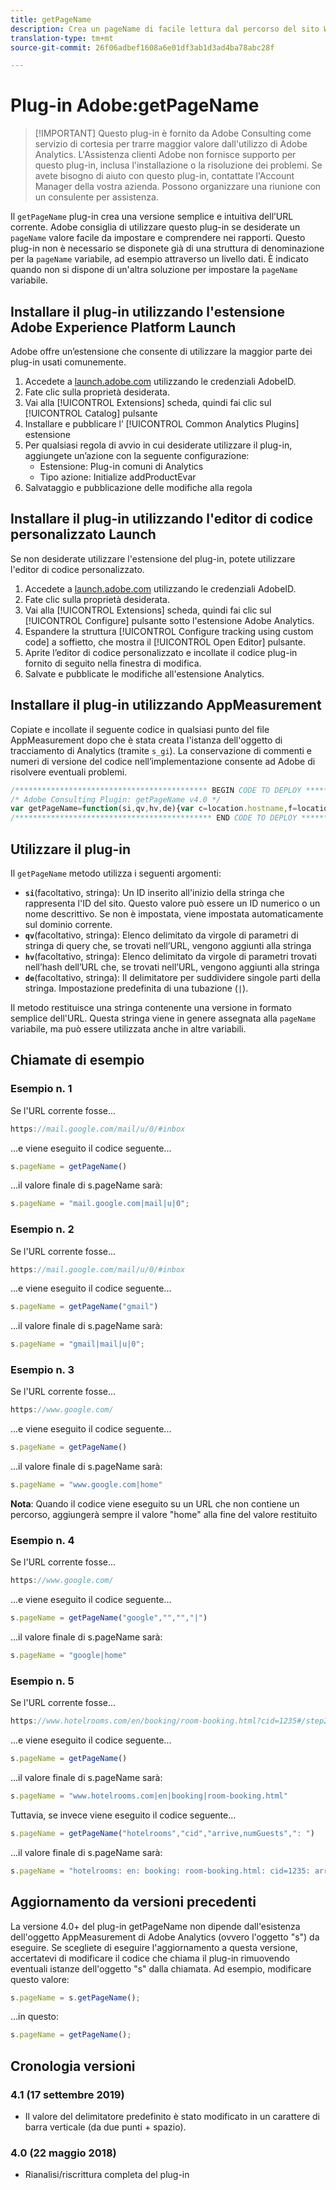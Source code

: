 ```yaml
---
title: getPageName
description: Crea un pageName di facile lettura dal percorso del sito Web corrente.
translation-type: tm+mt
source-git-commit: 26f06adbef1608a6e01df3ab1d3ad4ba78abc28f

---
```



# Plug-in Adobe:getPageName

> [!IMPORTANT] Questo plug-in è fornito da Adobe Consulting come servizio di cortesia per trarre maggior valore dall&#39;utilizzo di Adobe Analytics. L&#39;Assistenza clienti Adobe non fornisce supporto per questo plug-in, inclusa l&#39;installazione o la risoluzione dei problemi. Se avete bisogno di aiuto con questo plug-in, contattate l&#39;Account Manager della vostra azienda. Possono organizzare una riunione con un consulente per assistenza.

Il `getPageName` plug-in crea una versione semplice e intuitiva dell’URL corrente. Adobe consiglia di utilizzare questo plug-in se desiderate un `pageName` valore facile da impostare e comprendere nei rapporti. Questo plug-in non è necessario se disponete già di una struttura di denominazione per la `pageName` variabile, ad esempio attraverso un livello dati. È indicato quando non si dispone di un&#39;altra soluzione per impostare la `pageName` variabile.

## Installare il plug-in utilizzando l&#39;estensione Adobe Experience Platform Launch

Adobe offre un’estensione che consente di utilizzare la maggior parte dei plug-in usati comunemente.

1. Accedete a [launch.adobe.com](https://launch.adobe.com) utilizzando le credenziali AdobeID.
1. Fate clic sulla proprietà desiderata.
1. Vai alla [!UICONTROL Extensions] scheda, quindi fai clic sul [!UICONTROL Catalog] pulsante
1. Installare e pubblicare l’ [!UICONTROL Common Analytics Plugins] estensione
1. Per qualsiasi regola di avvio in cui desiderate utilizzare il plug-in, aggiungete un’azione con la seguente configurazione:
   * Estensione: Plug-in comuni di Analytics
   * Tipo azione: Initialize addProductEvar
1. Salvataggio e pubblicazione delle modifiche alla regola

## Installare il plug-in utilizzando l&#39;editor di codice personalizzato Launch

Se non desiderate utilizzare l&#39;estensione del plug-in, potete utilizzare l&#39;editor di codice personalizzato.

1. Accedete a [launch.adobe.com](https://launch.adobe.com) utilizzando le credenziali AdobeID.
1. Fate clic sulla proprietà desiderata.
1. Vai alla [!UICONTROL Extensions] scheda, quindi fai clic sul [!UICONTROL Configure] pulsante sotto l&#39;estensione Adobe Analytics.
1. Espandere la struttura [!UICONTROL Configure tracking using custom code] a soffietto, che mostra il [!UICONTROL Open Editor] pulsante.
1. Aprite l’editor di codice personalizzato e incollate il codice plug-in fornito di seguito nella finestra di modifica.
1. Salvate e pubblicate le modifiche all&#39;estensione Analytics.

## Installare il plug-in utilizzando AppMeasurement

Copiate e incollate il seguente codice in qualsiasi punto del file AppMeasurement dopo che è stata creata l&#39;istanza dell&#39;oggetto di tracciamento di Analytics (tramite `s_gi`). La conservazione di commenti e numeri di versione del codice nell’implementazione consente ad Adobe di risolvere eventuali problemi.

```js
/******************************************* BEGIN CODE TO DEPLOY *******************************************/
/* Adobe Consulting Plugin: getPageName v4.0 */
var getPageName=function(si,qv,hv,de){var c=location.hostname,f=location.pathname.substring(1).split("/"),h=f.length, g=location.search.substring(1).split("&"),l=g.length,k=location.hash.substring(1).split("&"),m=k.length;de=de?de:": ";si=si?si:c;qv= qv?qv:"";hv=hv?hv:"";if(1===h&&""===f[0])si=si+de+"home";else for(c=0;c<h;c++)si=si+de+decodeURIComponent(f[c]); if(qv&&(1!==l||""!== g[0]))for(f=qv.split(","),h=f.length,c=0;c<h;c++)for(qv=0;qv<l;qv++)if(f[c]===g[qv].split("=")[0]){si=si+de+decodeURIComponent(g[qv]);break}if(hv&&(1!==m||""!==k[0]))for(hv=hv.split(","),g=hv.length,c=0;c<g;c++)for(qv=0;qv<m;qv++)if(hv[c]===k[qv].split("=")[0]){si=si+de+decodeURIComponent(k[qv]);break}return si.substring(si.length-de.length)===de?si.substring(0,si.length-de.length):si};
/******************************************** END CODE TO DEPLOY ********************************************/
```

## Utilizzare il plug-in

Il `getPageName` metodo utilizza i seguenti argomenti:

* **`si`**(facoltativo, stringa): Un ID inserito all&#39;inizio della stringa che rappresenta l&#39;ID del sito. Questo valore può essere un ID numerico o un nome descrittivo. Se non è impostata, viene impostata automaticamente sul dominio corrente.
* **`qv`**(facoltativo, stringa): Elenco delimitato da virgole di parametri di stringa di query che, se trovati nell’URL, vengono aggiunti alla stringa
* **`hv`**(facoltativo, stringa): Elenco delimitato da virgole di parametri trovati nell’hash dell’URL che, se trovati nell’URL, vengono aggiunti alla stringa
* **`de`**(facoltativo, stringa): Il delimitatore per suddividere singole parti della stringa. Impostazione predefinita di una tubazione (`|`).

Il metodo restituisce una stringa contenente una versione in formato semplice dell&#39;URL. Questa stringa viene in genere assegnata alla `pageName` variabile, ma può essere utilizzata anche in altre variabili.

## Chiamate di esempio

### Esempio n. 1

Se l&#39;URL corrente fosse...

```js
https://mail.google.com/mail/u/0/#inbox
```

...e viene eseguito il codice seguente...

```js
s.pageName = getPageName()
```

...il valore finale di s.pageName sarà:

```js
s.pageName = "mail.google.com|mail|u|0";
```

### Esempio n. 2

Se l&#39;URL corrente fosse...

```js
https://mail.google.com/mail/u/0/#inbox
```

...e viene eseguito il codice seguente...

```js
s.pageName = getPageName("gmail")
```

...il valore finale di s.pageName sarà:

```js
s.pageName = "gmail|mail|u|0";
```

### Esempio n. 3

Se l&#39;URL corrente fosse...

```js
https://www.google.com/
```

...e viene eseguito il codice seguente...

```js
s.pageName = getPageName()
```

...il valore finale di s.pageName sarà:

```js
s.pageName = "www.google.com|home"
```

**Nota**: Quando il codice viene eseguito su un URL che non contiene un percorso, aggiungerà sempre il valore &quot;home&quot; alla fine del valore restituito

### Esempio n. 4

Se l&#39;URL corrente fosse...

```js
https://www.google.com/
```

...e viene eseguito il codice seguente...

```js
s.pageName = getPageName("google","","","|")
```

...il valore finale di s.pageName sarà:

```js
s.pageName = "google|home"
```

### Esempio n. 5

Se l&#39;URL corrente fosse...

```js
https://www.hotelrooms.com/en/booking/room-booking.html?cid=1235#/step2&arrive=2018-05-26&depart=2018-05-27&numGuests=2
```

...e viene eseguito il codice seguente...

```js
s.pageName = getPageName()
```

...il valore finale di s.pageName sarà:

```js
s.pageName = "www.hotelrooms.com|en|booking|room-booking.html"
```

Tuttavia, se invece viene eseguito il codice seguente...

```js
s.pageName = getPageName("hotelrooms","cid","arrive,numGuests",": ")
```

...il valore finale di s.pageName sarà:

```js
s.pageName = "hotelrooms: en: booking: room-booking.html: cid=1235: arrive=2018-05-26: numGuests=2"
```

## Aggiornamento da versioni precedenti

La versione 4.0+ del plug-in getPageName non dipende dall&#39;esistenza dell&#39;oggetto AppMeasurement di Adobe Analytics (ovvero l&#39;oggetto &quot;s&quot;) da eseguire.  Se scegliete di eseguire l&#39;aggiornamento a questa versione, accertatevi di modificare il codice che chiama il plug-in rimuovendo eventuali istanze dell&#39;oggetto &quot;s&quot; dalla chiamata.
Ad esempio, modificare questo valore:

```js
s.pageName = s.getPageName();
```

...in questo:

```js
s.pageName = getPageName();
```

## Cronologia versioni

### 4.1 (17 settembre 2019)

* Il valore del delimitatore predefinito è stato modificato in un carattere di barra verticale (da due punti + spazio).

### 4.0 (22 maggio 2018)

* Rianalisi/riscrittura completa del plug-in
